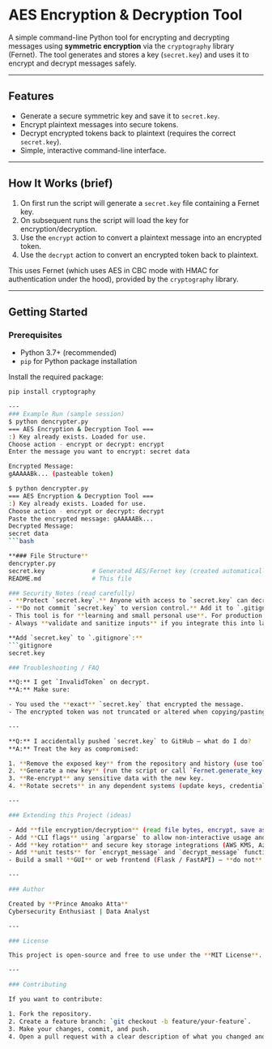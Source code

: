 # AES Encryption & Decryption Tool

A simple command-line Python tool for encrypting and decrypting messages using **symmetric encryption** via the `cryptography` library (Fernet). The tool generates and stores a key (`secret.key`) and uses it to encrypt and decrypt messages safely.

---

## Features
- Generate a secure symmetric key and save it to `secret.key`.
- Encrypt plaintext messages into secure tokens.
- Decrypt encrypted tokens back to plaintext (requires the correct `secret.key`).
- Simple, interactive command-line interface.

---

## How It Works (brief)
1. On first run the script will generate a `secret.key` file containing a Fernet key.
2. On subsequent runs the script will load the key for encryption/decryption.
3. Use the `encrypt` action to convert a plaintext message into an encrypted token.
4. Use the `decrypt` action to convert an encrypted token back to plaintext.

This uses Fernet (which uses AES in CBC mode with HMAC for authentication under the hood), provided by the `cryptography` library.

---

## Getting Started

### Prerequisites
- Python 3.7+ (recommended)
- `pip` for Python package installation

Install the required package:

```bash
pip install cryptography

---
### Example Run (sample session)
$ python dencrypter.py
=== AES Encryption & Decryption Tool ===
:) Key already exists. Loaded for use.
Choose action - encrypt or decrypt: encrypt
Enter the message you want to encrypt: secret data

Encrypted Message:
gAAAAABk... (pasteable token)

$ python dencrypter.py
=== AES Encryption & Decryption Tool ===
:) Key already exists. Loaded for use.
Choose action - encrypt or decrypt: decrypt
Paste the encrypted message: gAAAAABk...
Decrypted Message:
secret data
```bash

**### File Structure**
dencrypter.py
secret.key             # Generated AES/Fernet key (created automatically on first run)
README.md              # This file

### Security Notes (read carefully)
- **Protect `secret.key`.** Anyone with access to `secret.key` can decrypt messages encrypted with it.
- **Do not commit `secret.key` to version control.** Add it to `.gitignore`.
- This tool is for **learning and small personal use**. For production encryption, follow rigorous key management: rotate keys, use secure storage (HSM / KMS), and conduct formal security reviews.
- Always **validate and sanitize inputs** if you integrate this into larger systems.

**Add `secret.key` to `.gitignore`:**
```gitignore
secret.key

### Troubleshooting / FAQ

**Q:** I get `InvalidToken` on decrypt.  
**A:** Make sure:

- You used the **exact** `secret.key` that encrypted the message.  
- The encrypted token was not truncated or altered when copying/pasting.

---

**Q:** I accidentally pushed `secret.key` to GitHub — what do I do?  
**A:** Treat the key as compromised:

1. **Remove the exposed key** from the repository and history (use tools like `git rm --cached secret.key` and consider rewriting history with `git filter-repo` or `git filter-branch`).  
2. **Generate a new key** (run the script or call `Fernet.generate_key()` and save to `secret.key`).  
3. **Re-encrypt** any sensitive data with the new key.  
4. **Rotate secrets** in any dependent systems (update keys, credentials, and access where the old key was used).

---

### Extending this Project (ideas)

- Add **file encryption/decryption** (read file bytes, encrypt, save as `.enc`, and decrypt back).  
- Add **CLI flags** using `argparse` to allow non-interactive usage and scripting (e.g., `--encrypt`, `--decrypt`, `--file path`).  
- Add **key rotation** and secure key storage integrations (AWS KMS, Azure Key Vault, Google KMS).  
- Add **unit tests** for `encrypt_message` and `decrypt_message` functions (use `pytest`).  
- Build a small **GUI** or web frontend (Flask / FastAPI) — **do not** expose `secret.key` or key-management endpoints to the public web.

---

### Author

Created by **Prince Amoako Atta**  
Cybersecurity Enthusiast | Data Analyst

---

### License

This project is open-source and free to use under the **MIT License**. See the `LICENSE` file for details.

---

### Contributing

If you want to contribute:

1. Fork the repository.  
2. Create a feature branch: `git checkout -b feature/your-feature`.  
3. Make your changes, commit, and push.  
4. Open a pull request with a clear description of what you changed and why.
